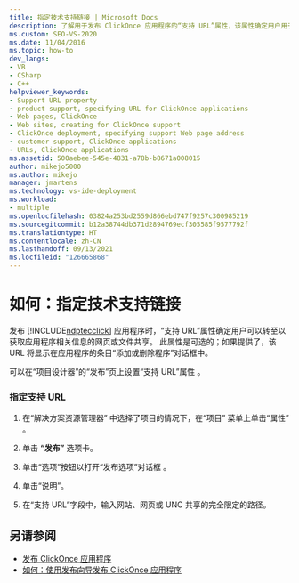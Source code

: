 ```yaml
---
title: 指定技术支持链接 | Microsoft Docs
description: 了解用于发布 ClickOnce 应用程序的“支持 URL”属性，该属性确定用户用于获取信息的网页或文件共享。
ms.custom: SEO-VS-2020
ms.date: 11/04/2016
ms.topic: how-to
dev_langs:
- VB
- CSharp
- C++
helpviewer_keywords:
- Support URL property
- product support, specifying URL for ClickOnce applications
- Web pages, ClickOnce
- Web sites, creating for ClickOnce support
- ClickOnce deployment, specifying support Web page address
- customer support, ClickOnce applications
- URLs, ClickOnce applications
ms.assetid: 500aebee-545e-4831-a78b-b8671a008015
author: mikejo5000
ms.author: mikejo
manager: jmartens
ms.technology: vs-ide-deployment
ms.workload:
- multiple
ms.openlocfilehash: 03824a253bd2559d866ebd747f9257c300985219
ms.sourcegitcommit: b12a38744db371d2894769ecf305585f9577792f
ms.translationtype: HT
ms.contentlocale: zh-CN
ms.lasthandoff: 09/13/2021
ms.locfileid: "126665868"
---
```

# <a name="how-to-specify-a-link-for-technical-support"></a>如何：指定技术支持链接
发布 [!INCLUDE[ndptecclick](../deployment/includes/ndptecclick_md.md)] 应用程序时，“支持 URL”属性确定用户可以转至以获取应用程序相关信息的网页或文件共享。 此属性是可选的；如果提供了，该 URL 将显示在应用程序的条目“添加或删除程序”对话框中。

 可以在“项目设计器”的“发布”页上设置“支持 URL”属性  。

### <a name="to-specify-a-support-url"></a>指定支持 URL

1. 在“解决方案资源管理器” 中选择了项目的情况下，在“项目”  菜单上单击“属性” 。

2. 单击 **“发布”** 选项卡。

3. 单击“选项”按钮以打开“发布选项”对话框 。

4. 单击“说明”。

5. 在“支持 URL”字段中，输入网站、网页或 UNC 共享的完全限定的路径。

## <a name="see-also"></a>另请参阅
- [发布 ClickOnce 应用程序](../deployment/publishing-clickonce-applications.md)
- [如何：使用发布向导发布 ClickOnce 应用程序](../deployment/how-to-publish-a-clickonce-application-using-the-publish-wizard.md)